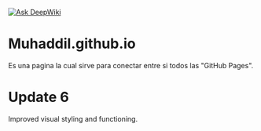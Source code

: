 [![Ask DeepWiki](https://deepwiki.com/badge.svg)](https://deepwiki.com/Muhaddil/Muhaddil.github.io)
# Muhaddil.github.io
Es una pagina la cual sirve para conectar entre si todos las "GitHub Pages".

# Update 6
Improved visual styling and functioning.
